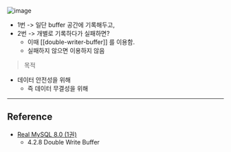 ![image](https://hoing.io/storage/2021/11/double_write_buffer_1.png)

- 1번 ->  일단 buffer 공간에 기록해두고,
- 2번 -> 개별로 기록하다가 실패하면?
	- 이때 [[double-writer-buffer]] 를 이용함.
	- 실패하지 않으면 이용하지 않음

> 목적

- 데이터 안전성을 위해 
	- 즉 데이터 무결성을 위해

--- 
## Reference
- [Real MySQL 8.0 (1권)](https://product.kyobobook.co.kr/detail/S000001766482)
	- 4.2.8 Double Write Buffer